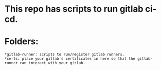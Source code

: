 This repo has scripts to run gitlab ci-cd.
=========================================


Folders:
=======
    *gitlab-runner: scripts to run/register gitlab runners.
    *certs: place your gitlab's certificates in here so that the gitlab-runner can interact with your gitlab. 

